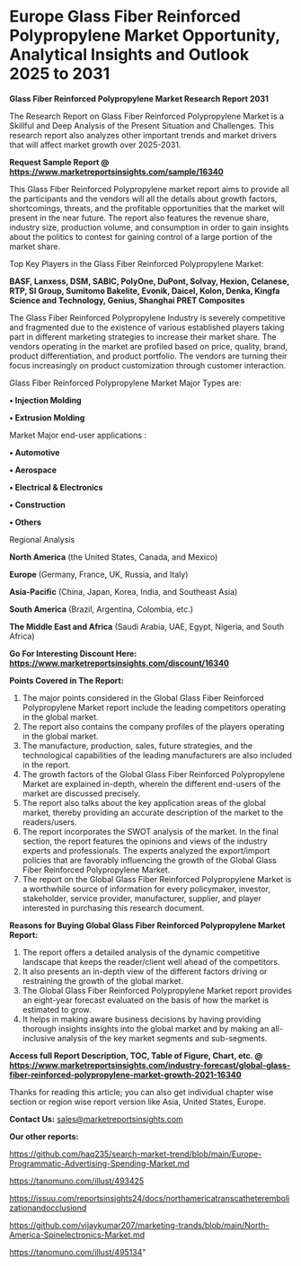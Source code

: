 # Europe Glass Fiber Reinforced Polypropylene Market Opportunity, Analytical Insights and Outlook 2025 to 2031

<strong>Glass Fiber Reinforced Polypropylene Market Research Report 2031</strong>

The Research Report on Glass Fiber Reinforced Polypropylene Market is a Skillful and Deep Analysis of the Present Situation and Challenges. This research report also analyzes other important trends and market drivers that will affect market growth over 2025-2031.

<strong>Request Sample Report @ <a href=https://www.marketreportsinsights.com/sample/16340>https://www.marketreportsinsights.com/sample/16340</a></strong>

This Glass Fiber Reinforced Polypropylene market report aims to provide all the participants and the vendors will all the details about growth factors, shortcomings, threats, and the profitable opportunities that the market will present in the near future. The report also features the revenue share, industry size, production volume, and consumption in order to gain insights about the politics to contest for gaining control of a large portion of the market share.

Top Key Players in the Glass Fiber Reinforced Polypropylene Market:

<strong>BASF, Lanxess, DSM, SABIC, PolyOne, DuPont, Solvay, Hexion, Celanese, RTP, SI Group, Sumitomo Bakelite, Evonik, Daicel, Kolon, Denka, Kingfa Science and Technology, Genius, Shanghai PRET Composites</strong>

The Glass Fiber Reinforced Polypropylene Industry is severely competitive and fragmented due to the existence of various established players taking part in different marketing strategies to increase their market share. The vendors operating in the market are profiled based on price, quality, brand, product differentiation, and product portfolio. The vendors are turning their focus increasingly on product customization through customer interaction.

Glass Fiber Reinforced Polypropylene Market Major Types are:

<strong>• Injection Molding

• Extrusion Molding</strong>

Market Major end-user applications :

<strong>• Automotive

• Aerospace

• Electrical & Electronics 

• Construction 

• Others</strong>

Regional Analysis

</u><strong><b>North America</b></strong> (the United States, Canada, and Mexico)

<strong><b>Europe </b></strong>(Germany, France, UK, Russia, and Italy)

<strong><b>Asia-Pacific</b></strong> (China, Japan, Korea, India, and Southeast Asia)

<strong><b>South America</b></strong> (Brazil, Argentina, Colombia, etc.)

<strong><b>The Middle East and Africa</b></strong> (Saudi Arabia, UAE, Egypt, Nigeria, and South Africa)

<strong>Go For Interesting Discount Here: <a href=https://www.marketreportsinsights.com/discount/16340>https://www.marketreportsinsights.com/discount/16340</a></strong>

<strong>Points Covered in The Report:</strong>
<ol>
  <li>The major points considered in the Global Glass Fiber Reinforced Polypropylene Market report include the leading competitors operating in the global market.</li>
  <li>The report also contains the company profiles of the players operating in the global market.</li>
  <li>The manufacture, production, sales, future strategies, and the technological capabilities of the leading manufacturers are also included in the report.</li>
  <li>The growth factors of the Global Glass Fiber Reinforced Polypropylene Market are explained in-depth, wherein the different end-users of the market are discussed precisely.</li>
  <li>The report also talks about the key application areas of the global market, thereby providing an accurate description of the market to the readers/users.</li>
  <li>The report incorporates the SWOT analysis of the market. In the final section, the report features the opinions and views of the industry experts and professionals. The experts analyzed the export/import policies that are favorably influencing the growth of the Global Glass Fiber Reinforced Polypropylene Market.</li>
  <li>The report on the Global Glass Fiber Reinforced Polypropylene Market is a worthwhile source of information for every policymaker, investor, stakeholder, service provider, manufacturer, supplier, and player interested in purchasing this research document.</li>
</ol>
<strong>Reasons for Buying Global Glass Fiber Reinforced Polypropylene Market Report:</strong>

<ol>
  <li>The report offers a detailed analysis of the dynamic competitive landscape that keeps the reader/client well ahead of the competitors.</li>
  <li>It also presents an in-depth view of the different factors driving or restraining the growth of the global market.</li>
  <li>The Global Glass Fiber Reinforced Polypropylene Market report provides an eight-year forecast evaluated on the basis of how the market is estimated to grow.</li>
  <li>It helps in making aware business decisions by having providing thorough insights insights into the global market and by making an all-inclusive analysis of the key market segments and sub-segments.</li>
</ol>
<strong>Access full Report Description, TOC, Table of Figure, Chart, etc. @ <a href=https://www.marketreportsinsights.com/industry-forecast/global-glass-fiber-reinforced-polypropylene-market-growth-2021-16340>https://www.marketreportsinsights.com/industry-forecast/global-glass-fiber-reinforced-polypropylene-market-growth-2021-16340</a></strong>


Thanks for reading this article; you can also get individual chapter wise section or region wise report version like Asia, United States, Europe.

<strong>Contact Us:</strong>
sales@marketreportsinsights.com

<strong>Our other reports:</strong>

<a href=https://github.com/haq235/search-market-trend/blob/main/Europe-Programmatic-Advertising-Spending-Market.md>https://github.com/haq235/search-market-trend/blob/main/Europe-Programmatic-Advertising-Spending-Market.md</a>

<a href=https://tanomuno.com/illust/493425>https://tanomuno.com/illust/493425</a>

<a href=https://issuu.com/reportsinsights24/docs/northamericatranscatheterembolizationandocclusiond>https://issuu.com/reportsinsights24/docs/northamericatranscatheterembolizationandocclusiond</a>

<a href=https://github.com/vijaykumar207/marketing-trands/blob/main/North-America-Spinelectronics-Market.md>https://github.com/vijaykumar207/marketing-trands/blob/main/North-America-Spinelectronics-Market.md</a>

<a href=https://tanomuno.com/illust/495134>https://tanomuno.com/illust/495134</a>"
